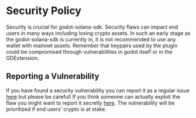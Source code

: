 # Security Policy


Security is crucial for godot-solana-sdk. Security flaws can impact end users in many ways including losing crypto assets. In such an early stage as the godot-solana-sdk is currently in, it is not recommended to use any wallet with mainnet assets. Remember that keypairs used by the plugin could be compromised through vulnerabilities in godot itself or in the GDExtension.

## Reporting a Vulnerability

If you have found a security vulnerability you can report it as a regular issue [here](https://github.com/Virus-Axel/godot-solana-sdk/issues/new/choose) but please be careful! If you think someone can actually exploit the flaw you might want to report it secretly [here](https://github.com/Virus-Axel/godot-solana-sdk/security/advisories/new). The vulnerability will be prioritized if end users' crypto is at stake.
